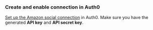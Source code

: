 ### Create and enable connection in Auth0

[Set up the Amazon social connection](https://auth0.com/docs/dashboard/guides/connections/set-up-connections-social) in Auth0. Make sure you have the generated **API key** and **API secret key**.
